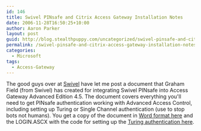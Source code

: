 ```yaml
---
id: 146
title: Swivel PINsafe and Citrix Access Gateway Installation Notes
date: 2006-11-28T16:50:25+10:00
author: Aaron Parker
layout: post
guid: http://blog.stealthpuppy.com/uncategorized/swivel-pinsafe-and-citrix-access-gateway-installation-notes
permalink: /swivel-pinsafe-and-citrix-access-gateway-installation-notes/
categories:
  - Microsoft
tags:
  - Access-Gateway
---
```

The good guys over at [Swivel](http://www.swivelsecure.com/) have let me post a document that Graham Field (from Swivel) has created for integrating Swivel PINsafe into Access Gateway Advanced Edition 4.5. The document covers everything you'll need to get PINsafe authentication working with Advanced Access Control, including setting up Turing or Single Channel authentication (use to stop bots not humans). You get a copy of the document in [Word format here](https://stealthpuppy.com/media/2006/11/PINsafeCAGIntegration.doc) and the LOGIN.ASCX with the code for setting up the [Turing authentication here](https://stealthpuppy.com/media/2006/11/PINsafeLoginASX.zip).